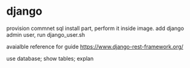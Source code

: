 # django
provision commnet sql install part, perform it inside image.
add django admin user, run django_user.sh

avaialble reference for guide
https://www.django-rest-framework.org/


use database;
show tables;
explan